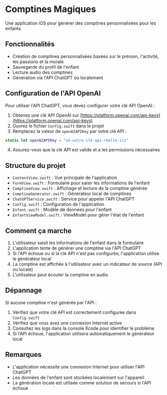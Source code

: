 # Comptines Magiques

Une application iOS pour générer des comptines personnalisées pour les enfants.

## Fonctionnalités

- Création de comptines personnalisées basées sur le prénom, l'activité, les passions et la morale
- Sauvegarde du profil de l'enfant
- Lecture audio des comptines
- Génération via l'API ChatGPT ou localement

## Configuration de l'API OpenAI

Pour utiliser l'API ChatGPT, vous devez configurer votre clé API OpenAI :

1. Obtenez une clé API OpenAI sur [https://platform.openai.com/api-keys](https://platform.openai.com/api-keys)
2. Ouvrez le fichier `Config.swift` dans le projet
3. Remplacez la valeur de `openAIAPIKey` par votre clé API :

```swift
static let openAIAPIKey = "sk-votre-clé-api-réelle-ici"
```

4. Assurez-vous que la clé API est valide et a les permissions nécessaires

## Structure du projet

- `ContentView.swift` : Vue principale de l'application
- `FormView.swift` : Formulaire pour saisir les informations de l'enfant
- `ComptineView.swift` : Affichage et lecture de la comptine générée
- `ComptineGenerator.swift` : Générateur local de comptines
- `ChatGPTService.swift` : Service pour appeler l'API ChatGPT
- `Config.swift` : Configuration de l'application
- `Enfant.swift` : Modèle de données pour l'enfant
- `EnfantViewModel.swift` : ViewModel pour gérer l'état de l'enfant

## Comment ça marche

1. L'utilisateur saisit les informations de l'enfant dans le formulaire
2. L'application tente de générer une comptine via l'API ChatGPT
3. Si l'API échoue ou si la clé API n'est pas configurée, l'application utilise le générateur local
4. La comptine est affichée à l'utilisateur avec un indicateur de source (API ou locale)
5. L'utilisateur peut écouter la comptine en audio

## Dépannage

Si aucune comptine n'est générée par l'API :

1. Vérifiez que votre clé API est correctement configurée dans `Config.swift`
2. Vérifiez que vous avez une connexion Internet active
3. Consultez les logs dans la console Xcode pour identifier le problème
4. Si l'API échoue, l'application utilisera automatiquement le générateur local

## Remarques

- L'application nécessite une connexion Internet pour utiliser l'API ChatGPT
- Les données de l'enfant sont stockées localement sur l'appareil
- La génération locale est utilisée comme solution de secours si l'API échoue 